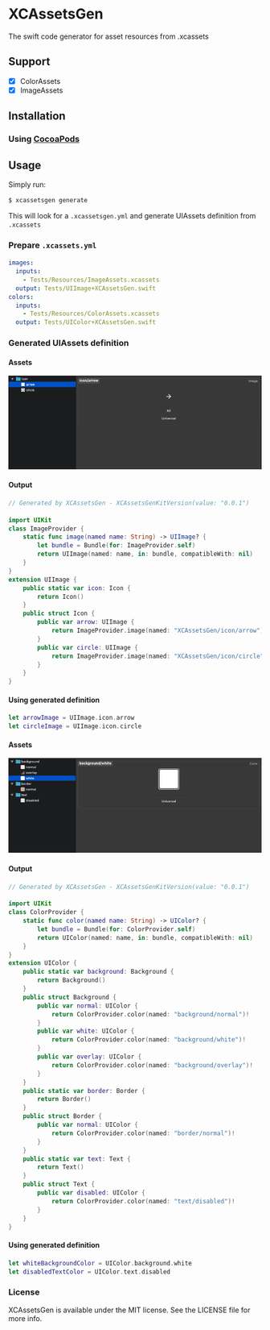 # XCAssetsGen
The swift code generator for asset resources from .xcassets

## Support
- [x] ColorAssets
- [x] ImageAssets

## Installation
### Using [CocoaPods](https://cocoapods.org/)

## Usage
Simply run:
```sh
$ xcassetsgen generate
```
This will look for a `.xcassetsgen.yml` and generate UIAssets definition from `.xcassets`

### Prepare `.xcassets.yml`
```yml
images:
  inputs:
    - Tests/Resources/ImageAssets.xcassets
  output: Tests/UIImage+XCAssetsGen.swift
colors:
  inputs:
    - Tests/Resources/ColorAssets.xcassets
  output: Tests/UIColor+XCAssetsGen.swift
```

### Generated UIAssets definition
#### Assets
![](https://github.com/natmark/XCAssetsGen/blob/master/Resources/image_sample.png?raw=true)
#### Output
```Swift
// Generated by XCAssetsGen - XCAssetsGenKitVersion(value: "0.0.1")

import UIKit
class ImageProvider {
	static func image(named name: String) -> UIImage? {
		let bundle = Bundle(for: ImageProvider.self)
		return UIImage(named: name, in: bundle, compatibleWith: nil)
	}
}
extension UIImage {
	public static var icon: Icon {
		return Icon()
	}
	public struct Icon {
		public var arrow: UIImage {
			return ImageProvider.image(named: "XCAssetsGen/icon/arrow")!
		}
		public var circle: UIImage {
			return ImageProvider.image(named: "XCAssetsGen/icon/circle")!
		}
	}
}
```
#### Using generated definition
```Swift
let arrowImage = UIImage.icon.arrow
let circleImage = UIImage.icon.circle
```

#### Assets
![](https://github.com/natmark/XCAssetsGen/blob/master/Resources/color_sample.png?raw=true)

#### Output
```Swift
// Generated by XCAssetsGen - XCAssetsGenKitVersion(value: "0.0.1")

import UIKit
class ColorProvider {
	static func color(named name: String) -> UIColor? {
		let bundle = Bundle(for: ColorProvider.self)
		return UIColor(named: name, in: bundle, compatibleWith: nil)
	}
}
extension UIColor {
	public static var background: Background {
		return Background()
	}
	public struct Background {
		public var normal: UIColor {
			return ColorProvider.color(named: "background/normal")!
		}
		public var white: UIColor {
			return ColorProvider.color(named: "background/white")!
		}
		public var overlay: UIColor {
			return ColorProvider.color(named: "background/overlay")!
		}
	}
	public static var border: Border {
		return Border()
	}
	public struct Border {
		public var normal: UIColor {
			return ColorProvider.color(named: "border/normal")!
		}
	}
	public static var text: Text {
		return Text()
	}
	public struct Text {
		public var disabled: UIColor {
			return ColorProvider.color(named: "text/disabled")!
		}
	}
}
```
#### Using generated definition
```Swift
let whiteBackgroundColor = UIColor.background.white
let disabledTextColor = UIColor.text.disabled
```

### License
XCAssetsGen is available under the MIT license. See the LICENSE file for more info.
